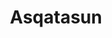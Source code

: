 ---
codehost: https://github.com/Asqatasun
logohandle: asqatasun
sort: asqatasun
title: Asqatasun
twitter: https://x.com/Asqatasun
website: https://asqatasun.org/
---